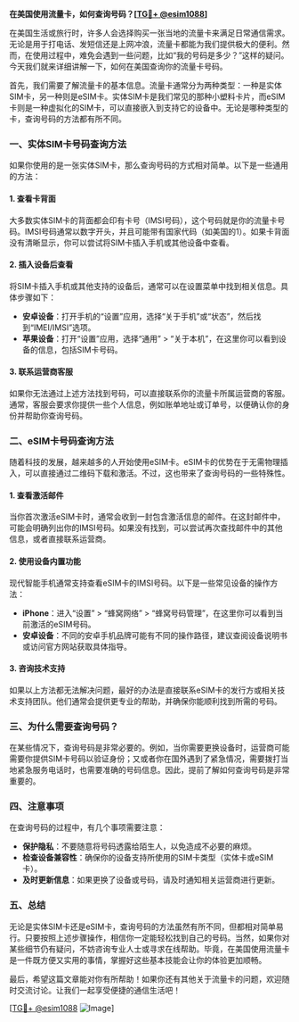 **在美国使用流量卡，如何查询号码？[[TG💪+ @esim1088](https://t.me/s/esim1088)]**

在美国生活或旅行时，许多人会选择购买一张当地的流量卡来满足日常通信需求。无论是用于打电话、发短信还是上网冲浪，流量卡都能为我们提供极大的便利。然而，在使用过程中，难免会遇到一些问题，比如“我的号码是多少？”这样的疑问。今天我们就来详细讲解一下，如何在美国查询你的流量卡号码。

首先，我们需要了解流量卡的基本信息。流量卡通常分为两种类型：一种是实体SIM卡，另一种则是eSIM卡。实体SIM卡是我们常见的那种小塑料卡片，而eSIM卡则是一种虚拟化的SIM卡，可以直接嵌入到支持它的设备中。无论是哪种类型的卡，查询号码的方法都有所不同。

### **一、实体SIM卡号码查询方法**

如果你使用的是一张实体SIM卡，那么查询号码的方式相对简单。以下是一些通用的方法：

#### **1. 查看卡背面**
大多数实体SIM卡的背面都会印有卡号（IMSI号码），这个号码就是你的流量卡号码。IMSI号码通常以数字开头，并且可能带有国家代码（如美国的1）。如果卡背面没有清晰显示，你可以尝试将SIM卡插入手机或其他设备中查看。

#### **2. 插入设备后查看**
将SIM卡插入手机或其他支持的设备后，通常可以在设置菜单中找到相关信息。具体步骤如下：
- **安卓设备**：打开手机的“设置”应用，选择“关于手机”或“状态”，然后找到“IMEI/IMSI”选项。
- **苹果设备**：打开“设置”应用，选择“通用” > “关于本机”，在这里你可以看到设备的信息，包括SIM卡号码。

#### **3. 联系运营商客服**
如果你无法通过上述方法找到号码，可以直接联系你的流量卡所属运营商的客服。通常，客服会要求你提供一些个人信息，例如账单地址或订单号，以便确认你的身份并帮助你查询号码。

### **二、eSIM卡号码查询方法**

随着科技的发展，越来越多的人开始使用eSIM卡。eSIM卡的优势在于无需物理插入，可以直接通过二维码下载和激活。不过，这也带来了查询号码的一些特殊性。

#### **1. 查看激活邮件**
当你首次激活eSIM卡时，通常会收到一封包含激活信息的邮件。在这封邮件中，可能会明确列出你的IMSI号码。如果没有找到，可以尝试再次查找邮件中的其他信息，或者直接联系运营商。

#### **2. 使用设备内置功能**
现代智能手机通常支持查看eSIM卡的IMSI号码。以下是一些常见设备的操作方法：
- **iPhone**：进入“设置” > “蜂窝网络” > “蜂窝号码管理”，在这里你可以看到当前激活的eSIM号码。
- **安卓设备**：不同的安卓手机品牌可能有不同的操作路径，建议查阅设备说明书或访问官方网站获取具体指导。

#### **3. 咨询技术支持**
如果以上方法都无法解决问题，最好的办法是直接联系eSIM卡的发行方或相关技术支持团队。他们通常会提供更专业的帮助，并确保你能顺利找到所需的号码。

### **三、为什么需要查询号码？**

在某些情况下，查询号码是非常必要的。例如，当你需要更换设备时，运营商可能需要你提供SIM卡号码以验证身份；又或者你在国外遇到了紧急情况，需要拨打当地紧急服务电话时，也需要准确的号码信息。因此，提前了解如何查询号码是非常重要的。

### **四、注意事项**

在查询号码的过程中，有几个事项需要注意：
- **保护隐私**：不要随意将号码透露给陌生人，以免造成不必要的麻烦。
- **检查设备兼容性**：确保你的设备支持所使用的SIM卡类型（实体卡或eSIM卡）。
- **及时更新信息**：如果更换了设备或号码，请及时通知相关运营商进行更新。

### **五、总结**

无论是实体SIM卡还是eSIM卡，查询号码的方法虽然有所不同，但都相对简单易行。只要按照上述步骤操作，相信你一定能轻松找到自己的号码。当然，如果你对某些细节仍有疑问，不妨咨询专业人士或寻求在线帮助。毕竟，在美国使用流量卡是一件既方便又实用的事情，掌握好这些基本技能会让你的体验更加顺畅。

最后，希望这篇文章能对你有所帮助！如果你还有其他关于流量卡的问题，欢迎随时交流讨论。让我们一起享受便捷的通信生活吧！

[[TG💪+ @esim1088](https://t.me/s/esim1088) ![Image](https://i.postimg.cc/4NQfJmqS/Snipaste-2025-05-13-00-14-12.png)]